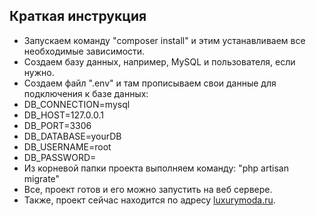 ## Краткая инструкция

- Запускаем команду "composer install" и этим устанавливаем все необходимые зависимости.
- Создаем базу данных, например, MySQL и пользователя, если нужно.
- Создаем файл ".env" и там прописываем свои данные для подключения к базе данных:
- DB_CONNECTION=mysql
- DB_HOST=127.0.0.1
- DB_PORT=3306
- DB_DATABASE=yourDB
- DB_USERNAME=root
- DB_PASSWORD=
- Из корневой папки проекта выполняем команду: "php artisan migrate"
- Все, проект готов и его можно запустить на веб сервере.
- Также, проект сейчас находится по адресу [luxurymoda.ru](https://luxurymoda.ru).
